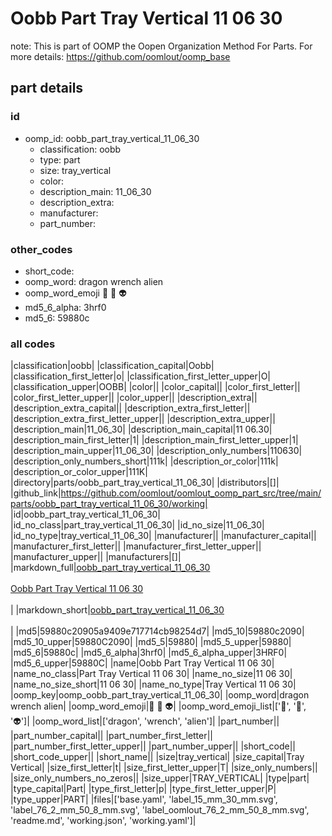 # Oobb Part Tray Vertical 11 06 30  

note: This is part of OOMP the Oopen Organization Method For Parts. For more details: https://github.com/oomlout/oomp_base

##  part details





### id
* oomp_id: oobb_part_tray_vertical_11_06_30
  * classification: oobb
  * type: part
  * size: tray_vertical
  * color: 
  * description_main: 11_06_30
  * description_extra: 
  * manufacturer: 
  * part_number: 

### other_codes
* short_code: 
* oomp_word: dragon wrench alien
* oomp_word_emoji :dragon: :wrench: :alien:
* md5_6_alpha: 3hrf0
* md5_6: 59880c

### all codes 
|classification|oobb|
|classification_capital|Oobb|
|classification_first_letter|o|
|classification_first_letter_upper|O|
|classification_upper|OOBB|
|color||
|color_capital||
|color_first_letter||
|color_first_letter_upper||
|color_upper||
|description_extra||
|description_extra_capital||
|description_extra_first_letter||
|description_extra_first_letter_upper||
|description_extra_upper||
|description_main|11_06_30|
|description_main_capital|11 06.30|
|description_main_first_letter|1|
|description_main_first_letter_upper|1|
|description_main_upper|11_06_30|
|description_only_numbers|110630|
|description_only_numbers_short|111k|
|description_or_color|111k|
|description_or_color_upper|111K|
|directory|parts/oobb_part_tray_vertical_11_06_30|
|distributors|[]|
|github_link|https://github.com/oomlout/oomlout_oomp_part_src/tree/main/parts/oobb_part_tray_vertical_11_06_30/working|
|id|oobb_part_tray_vertical_11_06_30|
|id_no_class|part_tray_vertical_11_06_30|
|id_no_size|11_06_30|
|id_no_type|tray_vertical_11_06_30|
|manufacturer||
|manufacturer_capital||
|manufacturer_first_letter||
|manufacturer_first_letter_upper||
|manufacturer_upper||
|manufacturers|[]|
|markdown_full|[oobb_part_tray_vertical_11_06_30](https://github.com/oomlout/oomlout_oomp_part_src/tree/main/parts/oobb_part_tray_vertical_11_06_30/working)<br>[](https://github.com/oomlout/oomlout_oomp_part_src/tree/main/parts/oobb_part_tray_vertical_11_06_30/working)<br>[Oobb Part Tray Vertical 11 06 30](https://github.com/oomlout/oomlout_oomp_part_src/tree/main/parts/oobb_part_tray_vertical_11_06_30/working)<br><br>|
|markdown_short|[oobb_part_tray_vertical_11_06_30](https://github.com/oomlout/oomlout_oomp_part_src/tree/main/parts/oobb_part_tray_vertical_11_06_30/working)<br><br>|
|md5|59880c20905a9409e717714cb98254d7|
|md5_10|59880c2090|
|md5_10_upper|59880C2090|
|md5_5|59880|
|md5_5_upper|59880|
|md5_6|59880c|
|md5_6_alpha|3hrf0|
|md5_6_alpha_upper|3HRF0|
|md5_6_upper|59880C|
|name|Oobb Part Tray Vertical 11 06 30|
|name_no_class|Part Tray Vertical 11 06 30|
|name_no_size|11 06 30|
|name_no_size_short|11 06 30|
|name_no_type|Tray Vertical 11 06 30|
|oomp_key|oomp_oobb_part_tray_vertical_11_06_30|
|oomp_word|dragon wrench alien|
|oomp_word_emoji|:dragon: :wrench: :alien:|
|oomp_word_emoji_list|[':dragon:', ':wrench:', ':alien:']|
|oomp_word_list|['dragon', 'wrench', 'alien']|
|part_number||
|part_number_capital||
|part_number_first_letter||
|part_number_first_letter_upper||
|part_number_upper||
|short_code||
|short_code_upper||
|short_name||
|size|tray_vertical|
|size_capital|Tray Vertical|
|size_first_letter|t|
|size_first_letter_upper|T|
|size_only_numbers||
|size_only_numbers_no_zeros||
|size_upper|TRAY_VERTICAL|
|type|part|
|type_capital|Part|
|type_first_letter|p|
|type_first_letter_upper|P|
|type_upper|PART|
|files|['base.yaml', 'label_15_mm_30_mm.svg', 'label_76_2_mm_50_8_mm.svg', 'label_oomlout_76_2_mm_50_8_mm.svg', 'readme.md', 'working.json', 'working.yaml']|
